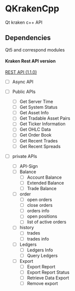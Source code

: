 # QKrakenCpp
Qt kraken c++ API

## Dependencies

Qt5 and correspond modules

#### Kraken Rest API version

[REST API (1.1.0)](https://docs.kraken.com/rest/) 



- [ ] Async API

- [ ] Public APIs

  - [ ] Get Server Time
  - [ ] Get System Status
  - [ ] Get Asset Info 
  - [ ] Get Tradable Asset Pairs 
  - [ ] Get Ticker Information 
  - [ ] Get OHLC Data 
  - [ ] Get Order Book 
  - [ ] Get Recent Trades 
  - [ ] Get Recent Spreads 

- [ ] private APIs

  - [ ] API-Sign
  - [ ] Balance
    - [ ] Account Balance
    - [ ] Extended Balance
    - [ ] Trade Balance
  - [ ] order 
    - [ ] open orders
    - [ ] close orders
    - [ ] orders info 
    - [ ] open positions
    - [ ] list of active orders

  - [ ] history 
    - [ ] trades
    - [ ] trades info
  - [ ] Ledgers
    - [ ] Ledgers Info
    - [ ] Query Ledgers
  - [ ] Export
    - [ ] Export Report
    - [ ] Export Report Status
    - [ ] Retrieve Data Export
    - [ ] Remove export
